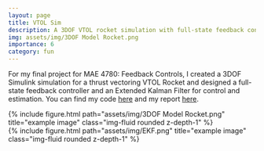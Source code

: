 ```yaml
---
layout: page
title: VTOL Sim
description: A 3DOF VTOL rocket simulation with full-state feedback controller and EKF written in Simulink
img: assets/img/3DOF Model Rocket.png
importance: 6
category: fun
---
```


For my final project for MAE 4780: Feedback Controls, I created a 3DOF Simulink simulation for a thrust vectoring VTOL Rocket and designed a full-state feedback controller and an Extended Kalman Filter for control and estimation. You can find my code [here](https://github.com/govindchari/3DOF-TVC-Simulation) and my report [here](/assets/pdf/MAE_4780_Final_Report.pdf).

<div class="row">
    <div class="col-sm mt-3 mt-md-0">
        {% include figure.html path="assets/img/3DOF Model Rocket.png" title="example image" class="img-fluid rounded z-depth-1" %}
    </div>
    <div class="col-sm mt-3 mt-md-0">
        {% include figure.html path="assets/img/EKF.png" title="example image" class="img-fluid rounded z-depth-1" %}
    </div>
</div>